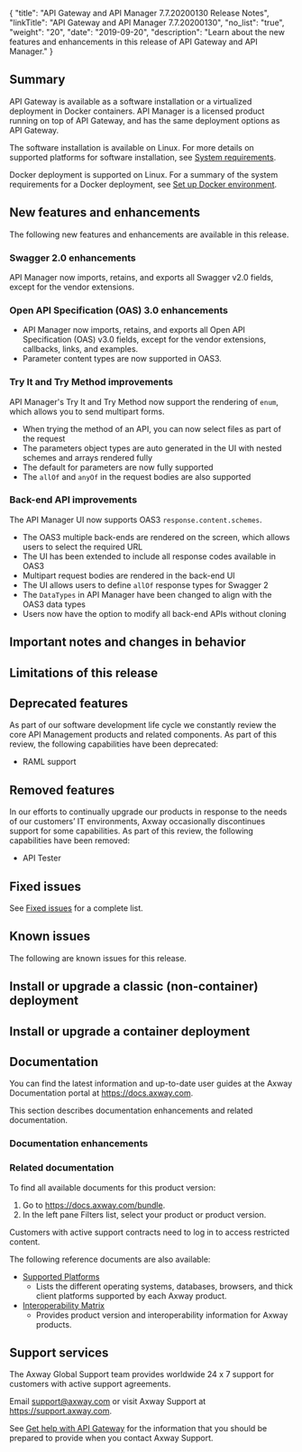 {
    "title": "API Gateway and API Manager 7.7.20200130 Release Notes",
    "linkTitle": "API Gateway and API Manager 7.7.20200130",
    "no_list": "true",
    "weight": "20",
    "date": "2019-09-20",
    "description": "Learn about the new features and enhancements in this release of API Gateway and API Manager."
}

## Summary

API Gateway is available as a software installation or a virtualized deployment in Docker containers. API Manager is a licensed product running on top of API Gateway, and has the same deployment options as API Gateway.

The software installation is available on Linux. For more details on supported platforms for software installation, see [System requirements](/docs/apim_installation/apigtw_install/system_requirements/).

Docker deployment is supported on Linux. For a summary of the system requirements for a Docker deployment, see [Set up Docker environment](/docs/apim_installation/apigw_containers/docker_scripts_prereqs/).

## New features and enhancements

The following new features and enhancements are available in this release.

### Swagger 2.0 enhancements

API Manager now imports, retains, and exports all Swagger v2.0 fields, except for the vendor extensions.

### Open API Specification (OAS) 3.0 enhancements

* API Manager now imports, retains, and exports all Open API Specification (OAS) v3.0 fields, except for the vendor extensions, callbacks, links, and examples.
* Parameter content types are now supported in OAS3.

### Try It and Try Method improvements

API Manager's Try It and Try Method now support the rendering of `enum`, which allows you to send multipart forms.

* When trying the method of an API, you can now select files as part of the request
* The parameters object types are auto generated in the UI with nested schemes and arrays rendered fully
* The default for parameters are now fully supported
* The `allOf` and `anyOf` in the request bodies are also supported

### Back-end API improvements

The API Manager UI now supports OAS3 `response.content.schemes`.

* The OAS3 multiple back-ends are rendered on the screen, which allows users to select the required URL
* The UI has been extended to include all response codes available in OAS3
* Multipart request bodies are rendered in the back-end UI
* The UI allows users to define `allOf` response types for Swagger 2
* The `DataTypes` in API Manager have been changed to align with the OAS3 data types
* Users now have the option to modify all back-end APIs without cloning

## Important notes and changes in behavior

<!-- Use this section to describe any changes in the behavior of the product (as a result of features or fixes), for example, new Java system properties in the jvm.xml file. This section could also be used to add information that doesn't fit elsewhere.-->

## Limitations of this release

<!-- Add any limitations here -->

## Deprecated features

<!-- Add features that are deprecated here-->

As part of our software development life cycle we constantly review the core API Management products and related components. As part of this review, the following capabilities have been deprecated:

* RAML support

## Removed features

<!-- Add features that are removed here-->

In our efforts to continually upgrade our products in response to the needs of our customers’ IT environments, Axway occasionally discontinues support for some capabilities. As part of this review, the following capabilities have been removed:

* API Tester

## Fixed issues

<!-- Fixed issues are maintained in another topic -->

See [Fixed issues](/docs/apim_relnotes/20200130_apimgr_relnotes/fixed_issues/) for a complete list.

## Known issues

The following are known issues for this release.

<!-- Add each known issue as a H3 and add a description as paragraph text-->

## Install or upgrade a classic (non-container) deployment

<!--Add install instructions here -->

## Install or upgrade a container deployment

<!--Add install instructions here -->

## Documentation

You can find the latest information and up-to-date user guides at the Axway Documentation portal at <https://docs.axway.com>.

This section describes documentation enhancements and related documentation.

### Documentation enhancements

<!-- Add a summary of doc enhancements here -->

### Related documentation

To find all available documents for this product version:

1. Go to <https://docs.axway.com/bundle>.
2. In the left pane Filters list, select your product or product version.

Customers with active support contracts need to log in to access restricted content.

The following reference documents are also available:

* [Supported Platforms](https://docs.axway.com/bundle/Axway_Products_SupportedPlatforms_allOS_en)
    * Lists the different operating systems, databases, browsers, and thick client platforms supported by each Axway product.
* [Interoperability Matrix](https://docs.axway.com/bundle/Axway_Products_InteroperabilityMatrix_allOS_en)
    * Provides product version and interoperability information for Axway products.

## Support services

The Axway Global Support team provides worldwide 24 x 7 support for customers with active support agreements.

Email <support@axway.com> or visit Axway Support at <https://support.axway.com>.

See [Get help with API Gateway](/docs/apim_administration/apigtw_admin/trblshoot_get_help/) for the information that you should be prepared to provide when you contact Axway Support.
